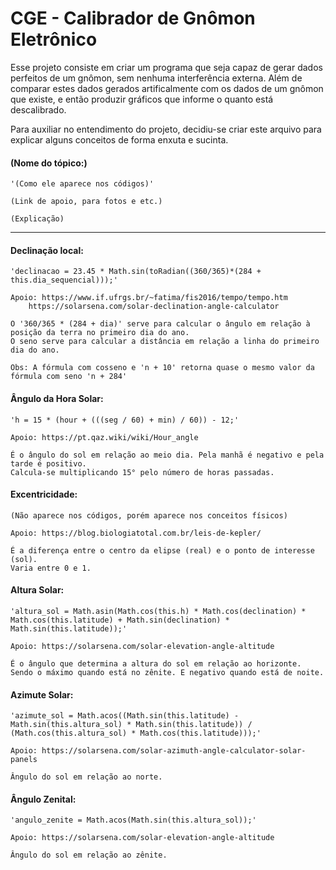 # CGE - Calibrador de Gnômon Eletrônico
Esse projeto consiste em criar um programa que seja capaz de gerar dados perfeitos de um gnômon, sem nenhuma interferência externa. Além de comparar estes dados gerados artificalmente com os dados de um gnômon que existe, e então produzir gráficos que informe o quanto está descalibrado.

Para auxiliar no entendimento do projeto, decidiu-se criar este arquivo para explicar alguns conceitos de forma enxuta e sucinta.

#### (Nome do tópico:)
	'(Como ele aparece nos códigos)'

	(Link de apoio, para fotos e etc.)

	(Explicação)

---------------

#### Declinação local:
	'declinacao = 23.45 * Math.sin(toRadian((360/365)*(284 + this.dia_sequencial)));'

	Apoio: https://www.if.ufrgs.br/~fatima/fis2016/tempo/tempo.htm
		https://solarsena.com/solar-declination-angle-calculator

	O '360/365 * (284 + dia)' serve para calcular o ângulo em relação à posição da terra no primeiro dia do ano.
	O seno serve para calcular a distância em relação a linha do primeiro dia do ano.

	Obs: A fórmula com cosseno e 'n + 10' retorna quase o mesmo valor da fórmula com seno 'n + 284'

#### Ângulo da Hora Solar:
	'h = 15 * (hour + (((seg / 60) + min) / 60)) - 12;'

	Apoio: https://pt.qaz.wiki/wiki/Hour_angle
	
	É o ângulo do sol em relação ao meio dia. Pela manhã é negativo e pela tarde é positivo.
	Calcula-se multiplicando 15° pelo número de horas passadas.

#### Excentricidade:
	(Não aparece nos códigos, porém aparece nos conceitos físicos)

	Apoio: https://blog.biologiatotal.com.br/leis-de-kepler/

	É a diferença entre o centro da elipse (real) e o ponto de interesse (sol).
	Varia entre 0 e 1.

#### Altura Solar:
	'altura_sol = Math.asin(Math.cos(this.h) * Math.cos(declination) * Math.cos(this.latitude) + Math.sin(declination) * Math.sin(this.latitude));'

	Apoio: https://solarsena.com/solar-elevation-angle-altitude

	É o ângulo que determina a altura do sol em relação ao horizonte.
	Sendo o máximo quando está no zênite. E negativo quando está de noite.

#### Azimute Solar:
	'azimute_sol = Math.acos((Math.sin(this.latitude) - Math.sin(this.altura_sol) * Math.sin(this.latitude)) / (Math.cos(this.altura_sol) * Math.cos(this.latitude)));'

	Apoio: https://solarsena.com/solar-azimuth-angle-calculator-solar-panels

	Ângulo do sol em relação ao norte.

#### Ângulo Zenital:
	'angulo_zenite = Math.acos(Math.sin(this.altura_sol));'

	Apoio: https://solarsena.com/solar-elevation-angle-altitude

	Ângulo do sol em relação ao zênite.